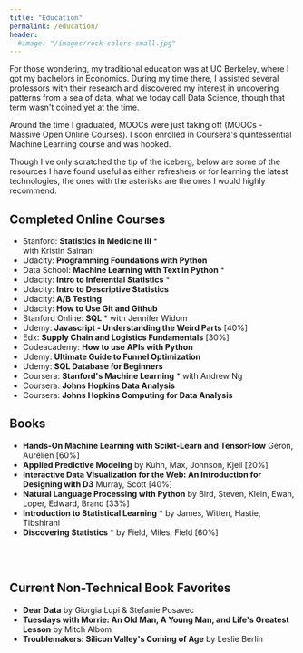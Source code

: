 ```yaml
---
title: "Education"
permalink: /education/
header:
  #image: "/images/rock-colors-small.jpg"
---
```

For those wondering, my traditional education was at UC Berkeley, where I got my bachelors in Economics. During my time there, I assisted several professors with their research and discovered my interest in uncovering patterns from a sea of data, what we today call Data Science, though that term wasn't coined yet at the time. 

Around the time I graduated, MOOCs were just taking off (MOOCs - Massive Open Online Courses). I soon enrolled in Coursera's  quintessential Machine Learning course and was hooked. 

Though I've only scratched the tip of the iceberg, below are some of the resources I have found useful as either refreshers or for learning the latest technologies, the ones with the asterisks are the ones I would highly recommend.  

## Completed Online Courses
- Stanford: **Statistics in Medicine III** * <br />
  with Kristin Sainani
- Udacity: **Programming Foundations with Python**
- Data School: **Machine Learning with Text in Python** *
- Udacity: **Intro to Inferential Statistics** *
- Udacity: **Intro to Descriptive Statistics** 
- Udacity: **A/B Testing**
- Udacity: **How to Use Git and Github** 
- Stanford Online: **SQL** *
  with Jennifer Widom
- Udemy: **Javascript - Understanding the Weird Parts**  [40%]
- Edx: **Supply Chain and Logistics Fundamentals**  [30%]
- Codeacademy: **How to use APIs with Python** 
- Udemy: **Ultimate Guide to Funnel Optimization** 
- Udemy: **SQL Database for Beginners** 
- Coursera: **Stanford's Machine Learning** *
  with Andrew Ng
- Coursera: **Johns Hopkins Data Analysis** 
- Coursera: **Johns Hopkins Computing for Data Analysis** 

## Books
- **Hands-On Machine Learning with Scikit-Learn and TensorFlow** Géron, Aurélien [60%]
- **Applied Predictive Modeling** by Kuhn, Max, Johnson, Kjell [20%]
- **Interactive Data Visualization for the Web: An Introduction for Designing with D3** Murray, Scott [40%]
- **Natural Language Processing with Python** by Bird, Steven, Klein, Ewan, Loper, Edward, Brand  [33%]
- **Introduction to Statistical Learning** * by James, Witten, Hastie, Tibshirani
- **Discovering Statistics** * by Field, Miles, Field [60%]

<br /><br />

## Current Non-Technical Book Favorites
- **Dear Data** by Giorgia Lupi & Stefanie Posavec
- **Tuesdays with Morrie: An Old Man, A Young Man, and Life's Greatest Lesson** by Mitch Albom
- **Troublemakers: Silicon Valley's Coming of Age** by Leslie Berlin

